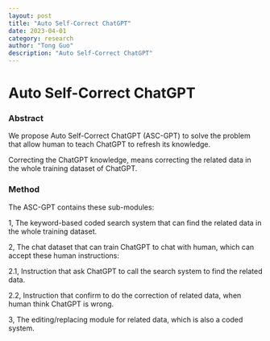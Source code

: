 ```yaml
---
layout: post
title: "Auto Self-Correct ChatGPT"
date: 2023-04-01
category: research
author: "Tong Guo"
description: "Auto Self-Correct ChatGPT"
---
```

# Auto Self-Correct ChatGPT

### Abstract

We propose Auto Self-Correct ChatGPT (ASC-GPT) to solve the problem that allow human to teach ChatGPT to refresh its knowledge.

Correcting the ChatGPT knowledge, means correcting the related data in the whole training dataset of ChatGPT.


### Method

The ASC-GPT contains these sub-modules:

1, The keyword-based coded search system that can find the related data in the whole training dataset.

2, The chat dataset that can train ChatGPT to chat with human, which can accept these human instructions: 

2.1, Instruction that ask ChatGPT to call the search system to find the related data. 

2.2, Instruction that confirm to do the correction of related data, when human think ChatGPT is wrong.

3, The editing/replacing module for related data, which is also a coded system.

 
